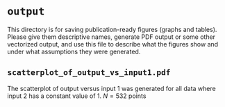 # `output`

This directory is for saving publication-ready figures (graphs and tables). Please give them descriptive names, generate PDF output or some other vectorized output, and use this file to describe what the figures show and under what assumptions they were generated.

## `scatterplot_of_output_vs_input1.pdf`

The scatterplot of output versus input 1 was generated for all data where input 2 has a constant value of 1. $N=532$ points
